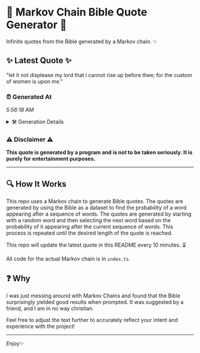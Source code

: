 # 📖 Markov Chain Bible Quote Generator 📖

Infinite quotes from the Bible generated by a Markov chain. ✨

## ✨ Latest Quote ✨
"let it not displease my lord that i cannot rise up before thee; for the custom of women is upon me."

### ⏰ Generated At
*5:56:18 AM*

<details>
    <summary>🛠️ Generation Details</summary>
    <p>
        <strong>🌱 Seed:</strong> let<br>
        <strong>🔄 Iterations:</strong> 20<br>
        <strong>📜 Context History:</strong><br>[ let ]: it<br>[ let, it ]: not<br>[ let, it, not ]: displease<br>[ let, it, not, displease ]: my<br>[ let, it, not, displease, my ]: lord<br>[ let, it, not, displease, my, lord ]: that<br>[ it, not, displease, my, lord, that ]: i<br>[ not, displease, my, lord, that, i ]: cannot<br>[ displease, my, lord, that, i, cannot ]: rise<br>[ my, lord, that, i, cannot, rise ]: up<br>[ lord, that, i, cannot, rise, up ]: before<br>[ that, i, cannot, rise, up, before ]: thee;<br>[ i, cannot, rise, up, before, thee; ]: for<br>[ cannot, rise, up, before, thee;, for ]: the<br>[ rise, up, before, thee;, for, the ]: custom<br>[ up, before, thee;, for, the, custom ]: of<br>[ before, thee;, for, the, custom, of ]: women<br>[ thee;, for, the, custom, of, women ]: is<br>[ for, the, custom, of, women, is ]: upon<br>[ the, custom, of, women, is, upon ]: me.<br>
    </p>
</details>

### ⚠️ Disclaimer ⚠️
**This quote is generated by a program and is not to be taken seriously. It is purely for entertainment purposes.**

---

## 🔍 How It Works

This repo uses a Markov chain to generate Bible quotes. The quotes are generated by using the Bible as a dataset to find the probability of a word appearing after a sequence of words. The quotes are generated by starting with a random word and then selecting the next word based on the probability of it appearing after the current sequence of words. This process is repeated until the desired length of the quote is reached.

This repo will update the latest quote in this README every 10 minutes. ⏳

All code for the actual Markov chain is in `index.ts`.

## ❓ Why

I was just messing around with Markov Chains and found that the Bible surprisingly yielded good results when prompted. 
It was suggested by a friend, and I am in no way christian.

Feel free to adjust the text further to accurately reflect your intent and experience with the project!

---

*Enjoy*✨
